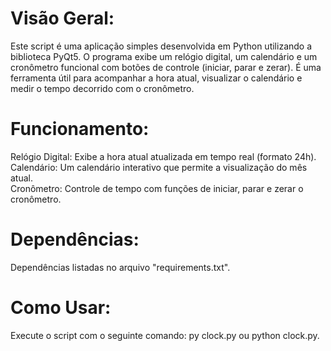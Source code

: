 # Visão Geral:
Este script é uma aplicação simples desenvolvida em Python utilizando a biblioteca PyQt5. O programa exibe um relógio digital, um calendário e um cronômetro funcional com botões de controle (iniciar, parar e zerar). É uma ferramenta útil para acompanhar a hora atual, visualizar o calendário e medir o tempo decorrido com o cronômetro.

# Funcionamento:
Relógio Digital: Exibe a hora atual atualizada em tempo real (formato 24h).
<br>
Calendário: Um calendário interativo que permite a visualização do mês atual.
<br>
Cronômetro: Controle de tempo com funções de iniciar, parar e zerar o cronômetro.

# Dependências:
Dependências listadas no arquivo "requirements.txt".

# Como Usar:
Execute o script com o seguinte comando: py clock.py ou python clock.py.
